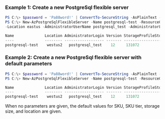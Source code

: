 ### Example 1: Create a new PostgreSql flexible server
```powershell
PS C:\> $password = 'Pa88word!' | ConvertTo-SecureString -AsPlainText -Force
PS C:\> New-AzPostgreSqlFlexibleServer -Name postgresql-test -ResourceGroupName PowershellPostgreSqlTest \
-Location eastus -AdministratorUserName postgresql_test -AdministratorLoginPassword $password -Sku Standard_B1ms -SkuTier Burstable

Name              Location AdministratorLogin Version StorageProfileStorageMb SkuName          SkuTier        
----              -------- ------------------ ------- ----------------------- ---------------- -------------
postgresql-test    westus2   postgresql_test    12     131072                  Standard_B1ms    Burstable
```
### Example 2: Create a new PostgreSql flexible server with default parameters
```powershell
PS C:\> $password = 'Pa88word!' | ConvertTo-SecureString -AsPlainText -Force
PS C:\> New-AzPostgreSqlFlexibleServer -Name postgresql-test -ResourceGroupName PowershellPostgreSqlTest -AdministratorUserName postgresql_test -AdministratorLoginPassword $password

Name              Location AdministratorLogin Version StorageProfileStorageMb SkuName          SkuTier        
----              -------- ------------------ ------- ----------------------- ---------------- -------------
postgresql-test    westus2   postgresql_test    12     131072                  Standard_D2s_v3  GeneralPurpose
```

When no parameters are given, the default values for SKU, SKU tier, storage size, and location are given. 